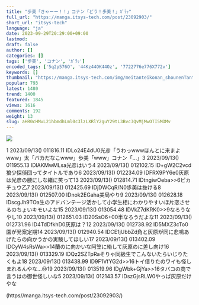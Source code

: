 ```yaml
---
title: "歩美「きゃーー！！」コナン「どう！歩美！」ｶﾞﾗｯ"
full_url: "https://manga.itsys-tech.com/post/23092903/"
short_url: "itsys-tech"
language: "ja"
date: 2023-09-29T20:29:00+09:00
lastmod: 
draft: false
author: []
categories: []
tags: ['歩美', 'コナン', 'ｶﾞﾗｯ']
encoded_tags: ['5q2p576O', '44Kz44OK44Oz', '7722776e776X772v']
keywords: []
thumbnail: "https://manga.itsys-tech.com/img/meitanteikonan_shounenTanteidan.jpg"
popular: 793
latest: 1480
trend: 1400
featured: 1845
views: 1616
comments: 192
weight: 13
slug: aHR0cHMvL21hbmdhLml0c3lzLXRlY2guY29tL3Bvc3QvMjMwOTI5MDMv
---
```


![](https://manga.itsys-tech.com/img/meitanteikonan_shounenTanteidan.jpg)

1 2023/09/13() 011816.11 IDLo24E4dU0光彦「うわっwwwほんとに来まよwww」太「バカだなこwww」歩美「www」コナン「…」3 2023/09/13() 011955.13 IDlAKMwMLsa光彦はいう4 2023/09/13() 012102.15 ID+gW2C2vcd狼少探偵団ってタイトルであり6 2023/09/13() 012234.09 IDFRX9PY6e0灰原は光彦の腰にしな緒に笑って13 2023/09/13() 012814.71 IDtngiwOeba>>6ピカチュウ乙7 2023/09/13() 012425.69 IDjDWCqR/N0歩美は抜ける8 2023/09/13() 012507.00 IDnok2EGaha美局やり9 2023/09/13() 012628.18 IDscgJh9TOa生のアドバンテージ活かして小学生相にわかりやすいほ片恋させるのちょいキモいよな15 2023/09/13() 013054.48 IDVkZ7dKRK0>>9なろうなやし10 2023/09/13() 012651.03 ID20SsO6+00半なろうだよな11 2023/09/13() 012731.96 ID4TdDfkhD0灰原は？12 2023/09/13() 012738.92 ID5MXZ3cTo0園が発案定期14 2023/09/13() 012940.54 IDCE1jUbbZd角と灰原が同に悲鳴あげたらの向かうかの実験してほしい17 2023/09/13() 013402.09 IDCyW4sRsWa>>14蘭のに向かいな阿笠に絡して灰原のに差し向け16 2023/09/13() 013329.19 IDQz2SZTpRaそりゃ同級生でこんないたらいじりたくもよ18 2023/09/13() 013438.99 ID9F1VfYG2d>>16トイ借りたのワイも怪しまれるんやな…😢19 2023/09/13() 013519.96 IDgWbk+GjYa>>16タバコの商で言うはの御世怪しいな5 2023/09/13() 012143.57 IDszGjsRLW0やっぱ灰原だけやな

(https//manga.itsys-tech.com/post/23092903/)
